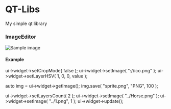 # QT-Libs
My simple qt library


### ImageEditor
![Sample image](index.png)

#### Example

ui->widget->setCropMode( false );
ui->widget->setImage( "://ico.png" );
ui->widget->setLayerHSV( 1, 0, 0, value );

auto img = ui->widget->getImage();
img.save( "sprite.png", "PNG", 100 );

ui->widget->setLayersCount( 2 );
ui->widget->setImage( "../Horse.png" );
ui->widget->setImage( "../1.png", 1 );
ui->widget->update();
